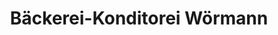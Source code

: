 ---
title: "Bäckerei-Konditorei Wörmann"
url: /vierkirchen/baeckerei-konditorei-woermann/
shop: Bäckerei
---